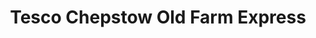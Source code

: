 ---
title: "Tesco Chepstow Old Farm Express"
url: /chepstow/tesco-chepstow-old-farm-express/
shop: convenience
---